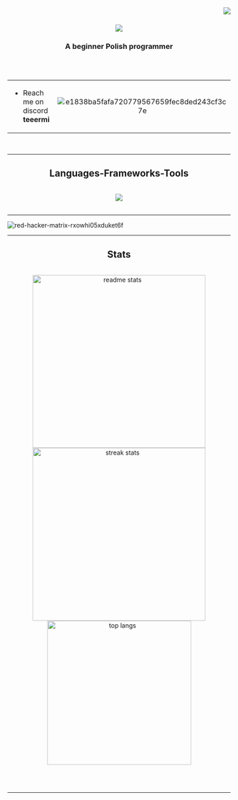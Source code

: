 <img align="right" src="https://api.visitorbadge.io/api/visitors?path=Teeermi&labelColor=%23000000&countColor=%236e0202&style=flat" />

<h1 align="center">
    <img src="https://readme-typing-svg.herokuapp.com?font=Jersey+10&weight=400&size=40&pause=1000&color=6E0202&center=true&vCenter=true&width=500&height=70&lines=W3LC0M3" />
</h1>

<h3 align="center">A beginner Polish programmer</h3>
<br/>

<br/>

<table align="center">
<tr border="none">
<td width="50%" align="left">
  

-  Reach me on discord **teeermi**
  

</td>
<td width="50%" align="center">


![e1838ba5fafa720779567659fec8ded243cf3c7e](https://github.com/user-attachments/assets/8624ff3d-abeb-4bfd-b2d0-d4ddc6ebc518)


  
  </td>
</tr>
</table>

<br/>


 <hr/>
 
<h2 align="center"> Languages-Frameworks-Tools </h2>
<br/>
<div align="center">
    <img src="https://skillicons.dev/icons?i=reactts,js,tailwind,redux,css,html,figma,github,git" />
</div>

<br/>
<hr/>

![red-hacker-matrix-rxowhi05xduket6f](https://github.com/user-attachments/assets/ee561896-0f67-416a-ba10-8ce61dd440df)



<hr/>

<h2 align="center"> Stats </h2>
<br>
<div align=center>
  <img width=390 src="https://streak-stats.demolab.com?user=Teeermi&theme=shadow-red" alt="readme stats" />
    <img width=390 src="https://github-readme-stats.vercel.app/api?username=Teeermi&theme=shadow_red&show_icons=true" alt="streak stats"/>
  <br/>
  <img width=325 align="center" src="https://github-readme-stats-salesp07.vercel.app/api/top-langs/?username=Teeermi&hide=HTML&langs_count=8&layout=compact&theme=shadow_red&border_radius=10&size_weight=0.5&count_weight=0.5&exclude_repo=github-readme-stats" alt="top langs" />
</div>

<br/><br/>

<hr/>

<br/>


<br/>



